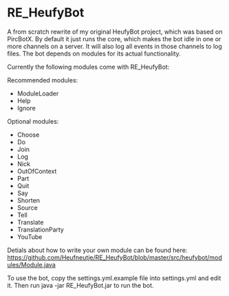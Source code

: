 RE_HeufyBot
===========

A from scratch rewrite of my original HeufyBot project, which was based on PircBotX. By default it just runs the core, which makes the bot idle in one or more channels on a server. It will also log all events in those channels to log files. The bot depends on modules for its actual functionality.

Currently the following modules come with RE_HeufyBot:

Recommended modules:

- ModuleLoader
- Help
- Ignore

Optional modules:

- Choose
- Do
- Join
- Log
- Nick
- OutOfContext
- Part
- Quit
- Say
- Shorten
- Source
- Tell
- Translate
- TranslationParty
- YouTube

Detials about how to write your own module can be found here: https://github.com/Heufneutje/RE_HeufyBot/blob/master/src/heufybot/modules/Module.java

To use the bot, copy the settings.yml.example file into settings.yml and edit it. Then run java -jar RE_HeufyBot.jar to run the bot.
